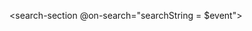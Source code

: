 <search-section @on-search="searchString = $event">
      <template v-slot:title>
        FAQ
      </template>
      <template v-slot:description>
        Browse our frequently asked questions site from common
        questions as well as &quot;how to&quot; instructions.
      </template>
</search-section>
